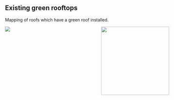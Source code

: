 ## Existing green rooftops

Mapping of roofs which have a green roof installed.

<div style="width:540px; text-aling:center;"><img style="width:224px; float:right;" src="data/gtif/images/logos/dlr.png"></img></div>

<img src="data/gtif/images/legends/gr_existing.png"></img>
